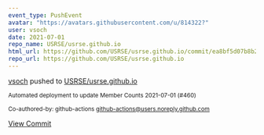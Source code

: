 ```yaml
---
event_type: PushEvent
avatar: "https://avatars.githubusercontent.com/u/814322?"
user: vsoch
date: 2021-07-01
repo_name: USRSE/usrse.github.io
html_url: https://github.com/USRSE/usrse.github.io/commit/ea8bf5d07b8b2ddbaf313201bdedaa3afeb38d4c
repo_url: https://github.com/USRSE/usrse.github.io
---
```


<a href='https://github.com/vsoch' target='_blank'>vsoch</a> pushed to <a href='https://github.com/USRSE/usrse.github.io' target='_blank'>USRSE/usrse.github.io</a>

<small>Automated deployment to update Member Counts 2021-07-01 (#460)

Co-authored-by: github-actions <github-actions@users.noreply.github.com></small>

<a href='https://github.com/USRSE/usrse.github.io/commit/ea8bf5d07b8b2ddbaf313201bdedaa3afeb38d4c' target='_blank'>View Commit</a>